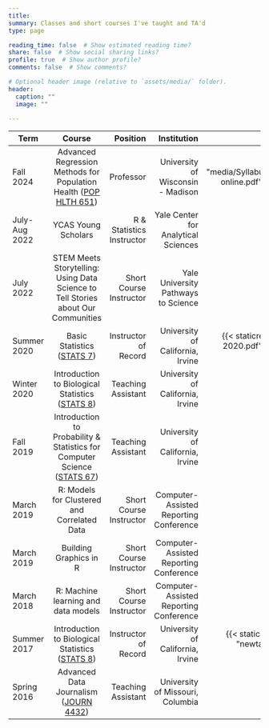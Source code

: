 ```yaml
---
title: 
summary: Classes and short courses I've taught and TA'd
type: page

reading_time: false  # Show estimated reading time?
share: false  # Show social sharing links?
profile: true  # Show author profile?
comments: false  # Show comments?

# Optional header image (relative to `assets/media/` folder).
header:
  caption: ""
  image: ""
  
---
```


| Term        | Course                 | Position             | Institution                      | Links  |
| ----------- |:----------------------:| --------------------:| --------------------------------:| --------------------------------:|
| Fall 2024 | Advanced Regression Methods for Population Health ([POP HLTH 651](https://guide.wisc.edu/courses/pop_hlth/)) |	Professor | University of Wisconsin - Madison | {{< staticref "media/Syllabus_PHS651_Fall2024_update110824-online.pdf" "newtab" >}}syllabus{{< /staticref >}}; [slides](https://github.com/maryryan/PHS-651-slides) |
| July-Aug 2022 | YCAS Young Scholars |	R & Statistics Instructor | Yale Center for Analytical Sciences | |
| July 2022 | STEM Meets Storytelling: Using Data Science to Tell Stories about Our Communities |	Short Course Instructor | Yale University Pathways to Science | [slides](https://github.com/maryryan/pathwaysToScience-2022/) |
| Summer 2020 | Basic Statistics ([STATS 7](http://catalogue.uci.edu/allcourses/stats/)) |	Instructor of Record | University of California, Irvine | {{< staticref "media/Syllabus-STATS7-Summer-2020.pdf" "newtab" >}}syllabus{{< /staticref >}}; [slides](https://github.com/maryryan/stats7-SS2-2020-slides/); [regression lab app](https://mary-ryan.shinyapps.io/lab-regression/) |
| Winter 2020 | Introduction to Biological Statistics ([STATS 8](http://catalogue.uci.edu/allcourses/stats/)) | Teaching Assistant | University of California, Irvine | |
| Fall 2019 | Introduction to Probability & Statistics for Computer Science ([STATS 67](http://catalogue.uci.edu/allcourses/stats/)) | Teaching Assistant | University of California, Irvine | |
| March 2019 | R: Models for Clustered and Correlated Data | Short Course Instructor | Computer-Assisted Reporting Conference | [slides](http://bit.ly/nicar19-cluster) |
| March 2019 | Building Graphics in R | Short Course Instructor | Computer-Assisted Reporting Conference | [slides](http://bit.ly/nicar19-Rgraphics) |
| March 2018 | R: Machine learning and data models | Short Course Instructor | Computer-Assisted Reporting Conference | 
| Summer 2017 | Introduction to Biological Statistics ([STATS 8](http://catalogue.uci.edu/allcourses/stats/)) | Instructor of Record | University of California, Irvine | {{< staticref "media/syllabus-stat8-17SS2.pdf" "newtab" >}}syllabus{{< /staticref >}}; [course website](https://sites.google.com/uci.edu/stat8-17ss2); [slides](https://sites.google.com/uci.edu/stat8-17ss2/lectures) |
| Spring 2016 | Advanced Data Journalism<br> ([JOURN 4432](http://catalog.missouri.edu/courseofferings/journ/)) | Teaching Assistant | University of Missouri, Columbia | | 
